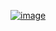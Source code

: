 [![image](https://user-images.githubusercontent.com/25851739/111347278-53cf5f80-867f-11eb-8221-3822a0647ba1.png)](https://conf.strapi.io/)
